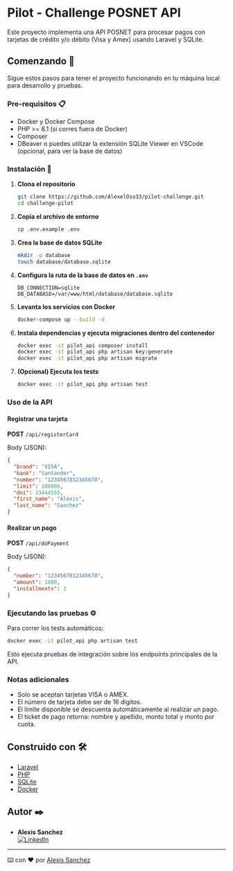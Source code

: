 # Pilot - Challenge POSNET API

Este proyecto implementa una API POSNET para procesar pagos con tarjetas de crédito y/o débito (Visa y Amex) usando Laravel y SQLite.

## Comenzando 🚀

Sigue estos pasos para tener el proyecto funcionando en tu máquina local para desarrollo y pruebas.

### Pre-requisitos 📋

- Docker y Docker Compose
- PHP >= 8.1 (si corres fuera de Docker)
- Composer
- DBeaver o puedes utilizar la extensión SQLite Viewer en VSCode (opcional, para ver la base de datos)

### Instalación 🔧

1. **Clona el repositorio**
   ```bash
   git clone https://github.com/AlexelOso33/pilot-challenge.git
   cd challenge-pilot
   ```

2. **Copia el archivo de entorno**
   ```bash
   cp .env.example .env
   ```

3. **Crea la base de datos SQLite**
   ```bash
   mkdir -p database
   touch database/database.sqlite
   ```

4. **Configura la ruta de la base de datos en `.env`**
   ```
   DB_CONNECTION=sqlite
   DB_DATABASE=/var/www/html/database/database.sqlite
   ```

5. **Levanta los servicios con Docker**
   ```bash
   docker-compose up --build -d
   ```

6. **Instala dependencias y ejecuta migraciones dentro del contenedor**
   ```bash
   docker exec -it pilot_api composer install
   docker exec -it pilot_api php artisan key:generate
   docker exec -it pilot_api php artisan migrate
   ```

7. **(Opcional) Ejecuta los tests**
   ```bash
   docker exec -it pilot_api php artisan test
   ```

### Uso de la API

#### Registrar una tarjeta

**POST** `/api/registerCard`

Body (JSON):
```json
{
  "brand": "VISA",
  "bank": "Santander",
  "number": "1234567812345678",
  "limit": 100000,
  "dni": 33444555,
  "first_name": "Alexis",
  "last_name": "Sanchez"
}
```

#### Realizar un pago

**POST** `/api/doPayment`

Body (JSON):
```json
{
  "number": "1234567812345678",
  "amount": 1000,
  "installments": 3
}
```

### Ejecutando las pruebas ⚙️

Para correr los tests automáticos:

```bash
docker exec -it pilot_api php artisan test
```

Esto ejecuta pruebas de integración sobre los endpoints principales de la API.

### Notas adicionales

- Solo se aceptan tarjetas VISA o AMEX.
- El número de tarjeta debe ser de 16 dígitos.
- El límite disponible se descuenta automáticamente al realizar un pago.
- El ticket de pago retorna: nombre y apellido, monto total y monto por cuota.

## Construido con 🛠️

- [Laravel](https://laravel.com/)
- [PHP](https://www.php.net/)
- [SQLite](https://www.sqlite.org/)
- [Docker](https://www.docker.com/)

## Autor ✒️

- **Alexis Sanchez**  
  [![LinkedIn](https://img.shields.io/badge/LinkedIn-Perfil-blue?logo=linkedin)](https://linkedin.com/in/alexis-gabriel-sanchez)

---

⌨️ con ❤️ por [Alexis Sanchez](https://linkedin.com/in/alexis-gabriel-sanchez)